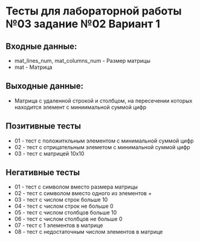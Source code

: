# Тесты для лабораторной работы №03 задание №02 Вариант 1
## Входные данные: 
 - mat_lines_num, mat_columns_num - Размер матрицы
 - mat - Матрица
## Выходные данные: 
 - Матрица с удаленной строкой и столбцом, на пересечении которых находится элемент с миниимальной суммой цифр

## Позитивные тесты
 - 01 - тест с положиткльным элементом с минимальной суммой цифр
 - 02 - тест с отрицательным элеметом с минимальной суммой цифр
 - 03 - тест с матрицей 10х10
## Негативные тесты
 - 01 - тест с символом вместо размера матрицы
 - 02 - тест с символом вместо одного из элементов + 
 - 03 - тест с числом строк больше 10
 - 04 - тест с числом строк не больше 0
 - 05 - тест с числом столбцов больше 10
 - 06 - тест с числом столбцов не больше 0
 - 07 - тест с 1 элементов в матрице
 - 08 - тест с недостаточным числом элементов в матрице